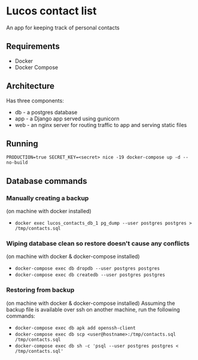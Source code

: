 # Lucos contact list

An app for keeping track of personal contacts

## Requirements
* Docker
* Docker Compose

## Architecture
Has three components:
* db - a postgres database
* app - a Django app served using gunicorn
* web - an nginx server for routing traffic to app and serving static files

## Running
`PRODUCTION=true SECRET_KEY=<secret> nice -19 docker-compose up -d --no-build`


## Database commands
### Manually creating a backup
(on machine with docker installed)
* `docker exec lucos_contacts_db_1 pg_dump --user postgres postgres > /tmp/contacts.sql`

### Wiping database clean so restore doesn't cause any conflicts
(on machine with docker & docker-compose installed)
* `docker-compose exec db dropdb --user postgres postgres`
* `docker-compose exec db createdb --user postgres postgres`

### Restoring from backup
(on machine with docker & docker-compose installed)
Assuming the backup file is available over ssh on another machine, run the following commands:

* `docker-compose exec db apk add openssh-client`
* `docker-compose exec db scp <user@hostname>:/tmp/contacts.sql /tmp/contacts.sql`
* `docker-compose exec db sh -c 'psql --user postgres postgres < /tmp/contacts.sql'`
